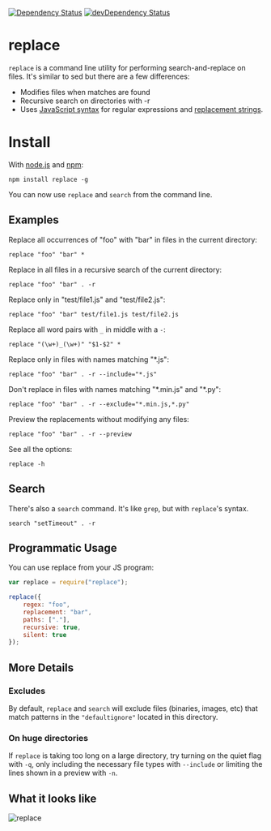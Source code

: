 [![Dependency Status](https://david-dm.org/harthur/replace.svg)](https://david-dm.org/harthur/replace)
[![devDependency Status](https://david-dm.org/harthur/replace/dev-status.svg)](https://david-dm.org/harthur/replace#info=devDependencies)

# replace

`replace` is a command line utility for performing search-and-replace on files.
It's similar to sed but there are a few differences:

* Modifies files when matches are found
* Recursive search on directories with -r
* Uses [JavaScript syntax](https://developer.mozilla.org/en/JavaScript/Guide/Regular_Expressions#Using_Simple_Patterns) for regular expressions and [replacement strings](https://developer.mozilla.org/en/JavaScript/Reference/Global_Objects/String/replace#Specifying_a_string_as_a_parameter).

# Install
With [node.js](https://nodejs.org/) and [npm](http://github.com/isaacs/npm):

```
npm install replace -g
```

You can now use `replace` and `search` from the command line.


## Examples

Replace all occurrences of "foo" with "bar" in files in the current directory:

```
replace "foo" "bar" *
```

Replace in all files in a recursive search of the current directory:

```
replace "foo" "bar" . -r
```

Replace only in "test/file1.js" and "test/file2.js":

```
replace "foo" "bar" test/file1.js test/file2.js
```

Replace all word pairs with `_` in middle with a `-`:

```
replace "(\w+)_(\w+)" "$1-$2" *
```

Replace only in files with names matching "\*.js":

```
replace "foo" "bar" . -r --include="*.js"
```

Don't replace in files with names matching "\*.min.js" and "\*.py":

```
replace "foo" "bar" . -r --exclude="*.min.js,*.py"
```

Preview the replacements without modifying any files:

```
replace "foo" "bar" . -r --preview
```

See all the options:

```
replace -h
```

## Search
There's also a `search` command. It's like `grep`, but with `replace`'s syntax.

```
search "setTimeout" . -r
```

## Programmatic Usage
You can use replace from your JS program:

```js
var replace = require("replace");

replace({
    regex: "foo",
    replacement: "bar",
    paths: ["."],
    recursive: true,
    silent: true
});
```

## More Details

### Excludes
By default, `replace` and `search` will exclude files (binaries, images, etc)
that match patterns in the `"defaultignore"` located in this directory.

### On huge directories
If `replace` is taking too long on a large directory, try turning on
the quiet flag with `-q`, only including the necessary file types
with `--include` or limiting the lines shown in a preview with `-n`.


## What it looks like
![replace](http://i.imgur.com/qmJjS.png)
